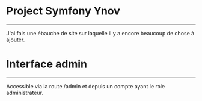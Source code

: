 # Project Symfony Ynov
---
J'ai fais une ébauche de site sur laquelle il y a encore beaucoup de chose à ajouter.

# Interface admin 
---
Accessible via la route /admin et depuis un compte ayant le role administrateur.
